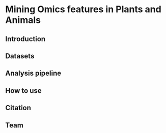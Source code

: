 # Mining Omics features in Plants and Animals
## Introduction
## Datasets
## Analysis pipeline
## How to use
## Citation
## Team
